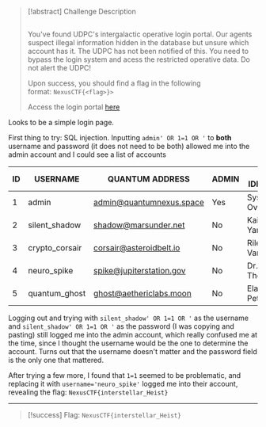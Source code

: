 > [!abstract] Challenge Description
> > 
> ## 
> You've found UDPC's intergalactic operative login portal. Our agents suspect illegal information hidden in the database but unsure which account has it. The UDPC has not been notified of this. You need to bypass the login system and acess the restricted operative data. Do not alert the UDPC!
> 
> Upon success, you should find a flag in the following format: `NexusCTF{<flag>}> `
> 
> Access the login portal [here](http://34.129.100.231:5050/)

Looks to be a simple login page.

First thing to try: SQL injection.
Inputting `admin' OR 1=1 OR '` to **both** username and password (it does not need to be both) allowed me into the admin account and I could see a list of accounts 

| ID | USERNAME        | QUANTUM ADDRESS                | ADMIN | FULL IDENTITY         |
|----|-----------------|-------------------------------|-------|-----------------------|
| 1  | admin           | admin@quantumnexus.space      | Yes   | System Overseer       |
| 2  | silent_shadow   | shadow@marsunder.net          | No    | Kaito Yamamoto        |
| 3  | crypto_corsair  | corsair@asteroidbelt.io       | No    | Riley Vance           |
| 4  | neuro_spike     | spike@jupiterstation.gov      | No    | Dr. Aris Thorne       |
| 5  | quantum_ghost   | ghost@aethericlabs.moon       | No    | Elara Petrova         |

Logging out and trying with `silent_shadow' OR 1=1 OR '` as the username and `silent_shadow' OR 1=1 OR '` as the password (I was copying and pasting) still logged me into the admin account, which really confused me at the time, since I thought the username would be the one to determine the account.
Turns out that the username doesn't matter and the password field is the only one that mattered.

After trying a few more, I found that `1=1` seemed to be problematic, and replacing it with `username='neuro_spike'` logged me into their account, revealing the flag: `NexusCTF{interstellar_Heist}`


---
> [!success] Flag: `NexusCTF{interstellar_Heist}`
